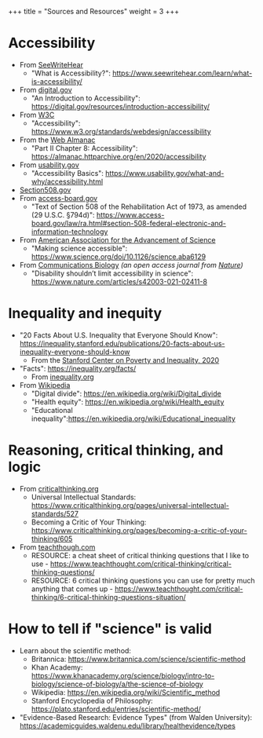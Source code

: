 +++
title = "Sources and Resources"
weight = 3
+++

# Accessibility
* From [SeeWriteHear](https://www.seewritehear.com/about/#history-mission)
  - "What is Accessibility?": https://www.seewritehear.com/learn/what-is-accessibility/
* From [digital.gov](https://digital.gov/about/)
  - "An Introduction to Accessibility": https://digital.gov/resources/introduction-accessibility/
* From [W3C](https://www.w3.org/Consortium/)
  - "Accessibility": https://www.w3.org/standards/webdesign/accessibility
* From the [Web Almanac](https://almanac.httparchive.org/en/2020/methodology)
  - "Part II Chapter 8: Accessibility": https://almanac.httparchive.org/en/2020/accessibility
* From [usability.gov](https://www.usability.gov/about-us/index.html)
  - "Accessibility Basics": https://www.usability.gov/what-and-why/accessibility.html
* [Section508.gov](https://www.section508.gov/about-us/)
* From [access-board.gov](https://www.access-board.gov/about/)
  - "Text of Section 508 of the Rehabilitation Act of 1973, as amended (29 U.S.C. §794d)": https://www.access-board.gov/law/ra.html#section-508-federal-electronic-and-information-technology
* From [American Association for the Advancement of Science](https://www.science.org/content/page/about-science-aaas)
  - "Making science accessible": https://www.science.org/doi/10.1126/science.aba6129
* From [Communications Biology](https://www.nature.com/articles/s42003-021-02411-8) *(an open access journal from [Nature](https://www.nature.com/nature-portfolio/about))*
  - "Disability shouldn’t limit accessibility in science": https://www.nature.com/articles/s42003-021-02411-8

# Inequality and inequity
* "20 Facts About U.S. Inequality that Everyone Should Know": https://inequality.stanford.edu/publications/20-facts-about-us-inequality-everyone-should-know
  - From the [Stanford Center on Poverty and Inequality, 2020](https://inequality.stanford.edu/about/our-mission)
* "Facts": https://inequality.org/facts/
  - From [inequality.org](https://inequality.org/about/)
* From [Wikipedia]()
  - "Digital divide": https://en.wikipedia.org/wiki/Digital_divide
  - "Health equity": https://en.wikipedia.org/wiki/Health_equity
  - "Educational inequality":https://en.wikipedia.org/wiki/Educational_inequality

# Reasoning, critical thinking, and logic
* From [criticalthinking.org](https://www.criticalthinking.org/pages/our-mission/405)
  - Universal Intellectual Standards: https://www.criticalthinking.org/pages/universal-intellectual-standards/527
  - Becoming a Critic of Your Thinking: https://www.criticalthinking.org/pages/becoming-a-critic-of-your-thinking/605
* From [teachthough.com](https://teachthought.university/about/)
  - RESOURCE: a cheat sheet of critical thinking questions that I like to use - https://www.teachthought.com/critical-thinking/critical-thinking-questions/
  - RESOURCE: 6 critical thinking questions you can use for pretty much anything that comes up - https://www.teachthought.com/critical-thinking/6-critical-thinking-questions-situation/


# How to tell if "science" is valid
* Learn about the scientific method:
  - Britannica: https://www.britannica.com/science/scientific-method
  - Khan Academy: https://www.khanacademy.org/science/biology/intro-to-biology/science-of-biology/a/the-science-of-biology
  - Wikipedia: https://en.wikipedia.org/wiki/Scientific_method
  - Stanford Encyclopedia of Philosophy: https://plato.stanford.edu/entries/scientific-method/
* "Evidence-Based Research: Evidence Types" (from Walden University): https://academicguides.waldenu.edu/library/healthevidence/types
